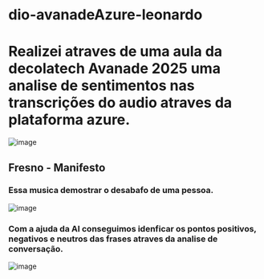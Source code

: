 # dio-avanadeAzure-leonardo

# Realizei atraves de uma aula da decolatech Avanade 2025 uma analise de sentimentos nas transcrições do audio atraves da plataforma azure.

![image](https://github.com/user-attachments/assets/d77146ec-25cb-4f4a-b7ac-76246850e362)

## Fresno - Manifesto

### Essa musica demostrar o desabafo de uma pessoa.

![image](https://github.com/user-attachments/assets/c33c8620-a008-4385-b298-23c2ea5167ed)

### Com a ajuda da AI conseguimos idenficar os pontos positivos, negativos e neutros das frases atraves da analise de conversação.
![image](https://github.com/user-attachments/assets/a831c963-d06d-4c99-a48b-bb1210206db1)
